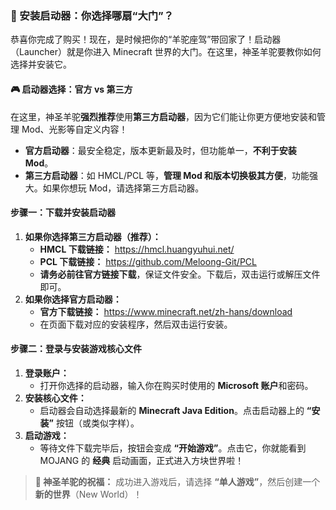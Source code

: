 ### 💾 安装启动器：你选择哪扇“大门”？



恭喜你完成了购买！现在，是时候把你的“羊驼座驾”带回家了！启动器（Launcher）就是你进入 Minecraft 世界的大门。在这里，神圣羊驼要教你如何选择并安装它。



#### 🎮 启动器选择：官方 vs 第三方



在这里，神圣羊驼**强烈推荐**使用**第三方启动器**，因为它们能让你更方便地安装和管理 Mod、光影等自定义内容！

- **官方启动器**：最安全稳定，版本更新最及时，但功能单一，**不利于安装 Mod**。
- **第三方启动器**：如 HMCL/PCL 等，**管理 Mod 和版本切换极其方便**，功能强大。如果你想玩 Mod，请选择第三方启动器。



#### 步骤一：下载并安装启动器



1. **如果你选择第三方启动器（推荐）：**
   - **HMCL 下载链接：** https://hmcl.huangyuhui.net/
   - **PCL 下载链接：** https://github.com/Meloong-Git/PCL
   - **请务必前往官方链接下载**，保证文件安全。下载后，双击运行或解压文件即可。
2. **如果你选择官方启动器：**
   - **官方下载链接：** https://www.minecraft.net/zh-hans/download
   - 在页面下载对应的安装程序，然后双击运行安装。



#### 步骤二：登录与安装游戏核心文件



1. **登录账户：**
   - 打开你选择的启动器，输入你在购买时使用的 **Microsoft 账户**和密码。
2. **安装核心文件：**
   - 启动器会自动选择最新的 **Minecraft Java Edition**。点击启动器上的 **“安装”** 按钮（或类似字样）。
3. **启动游戏：**
   - 等待文件下载完毕后，按钮会变成 **“开始游戏”**。点击它，你就能看到 MOJANG 的 **经典** 启动画面，正式进入方块世界啦！

> **💖 神圣羊驼的祝福：** 成功进入游戏后，请选择 **“单人游戏”**，然后创建一个**新的世界**（New World）！